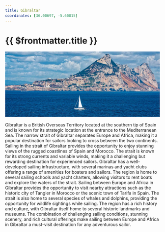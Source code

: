 ```yaml
---
title: Gibraltar
coordinates: [36.00697, -5.60015]
---
```

# {{ $frontmatter.title }}

![Main image](../img/planned/gibraltar.jpg)

Gibraltar is a British Overseas Territory located at the southern tip of Spain and is known for its strategic location at the entrance to the Mediterranean Sea. The narrow strait of Gibraltar separates Europe and Africa, making it a popular destination for sailors looking to cross between the two continents. Sailing in the strait of Gibraltar provides the opportunity to enjoy stunning views of the rugged coastlines of Spain and Morocco. The strait is known for its strong currents and variable winds, making it a challenging but rewarding destination for experienced sailors. Gibraltar has a well-developed sailing infrastructure, with several marinas and yacht clubs offering a range of amenities for boaters and sailors. The region is home to several sailing schools and yacht charters, allowing visitors to rent boats and explore the waters of the strait. Sailing between Europe and Africa in Gibraltar provides the opportunity to visit nearby attractions such as the historic city of Tangier in Morocco or the scenic town of Tarifa in Spain. The strait is also home to several species of whales and dolphins, providing the opportunity for wildlife sightings while sailing.
The region has a rich history and culture, with Gibraltar itself home to several historic landmarks and museums. The combination of challenging sailing conditions, stunning scenery, and rich cultural offerings make sailing between Europe and Africa in Gibraltar a must-visit destination for any adventurous sailor.